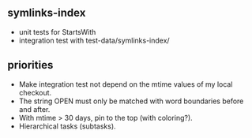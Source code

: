 ## symlinks-index

- unit tests for StartsWith
- integration test with test-data/symlinks-index/

## priorities

- Make integration test not depend on the mtime values of my local checkout.
- The string OPEN must only be matched with word boundaries before and after.
- With mtime > 30 days, pin to the top (with coloring?).
- Hierarchical tasks (subtasks).
